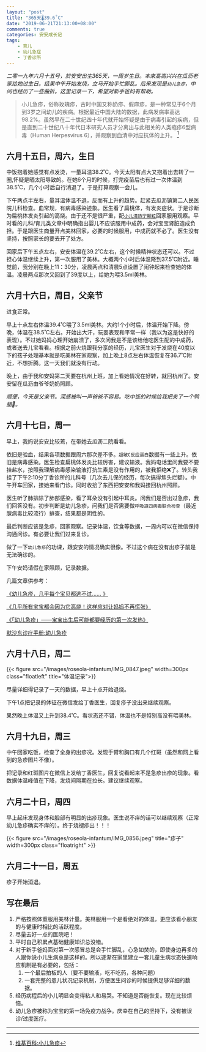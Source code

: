 ```yaml
---
layout: "post"
title: "365天🌡️39.6˚C"
date: "2019-06-21T21:13:00+08:00"
comments: true
categories: 安安成长记
tags:
    - 育儿
    - 幼儿急症
    - 丁香诊所
---
```


_二零一九年六月十五号，於安安出生365天，一周岁生日。本来高高兴兴在瓜沥老家给她过生日。结果中午开始发烧，立马开始手忙脚乱。后来发现是`幼儿急疹`，中间也经历了一些曲折。这里记录一下，希望对新手爸妈有帮助。_


> 小儿急疹，俗称玫瑰疹，古时中国又称奶疹、假麻疹，是一种常见于6个月到3岁之间幼儿的疾病。根据最近中国大陆的数据，此病发病率高达98.2%。虽然早在二十世纪四十年代就开始怀疑是由于病毒引起的疾病，但是直到二十世纪八十年代日本研究人员才分离出与此相关的人类疱疹6型病毒（Human Herpesvirus 6），并观察到血清中对应抗体的上升。 [^1]

## 六月十五日，周六，生日

中饭抱着她感觉有点发烫，一量耳温38.2˚C。今天太阳有点大又抱着出去转了一圈,怀疑是晒太阳导致的。在她6个月的时候，打完疫苗后也有过一次体温到38.5˚C，几个小时后自行消退了。于是打算观察一会儿。

下午两点半左右，量耳温体温不退，反而有上升的趋势。赶紧去瓜沥镇第二人民医院儿科检查。血常规，有病毒感染迹象。医生看了扁桃体，有发炎症状。于是诊断为扁桃体发炎引起的高烧。由于还不是很严重，配[`小儿清热宁颗粒`][清热宁]回家服用观察。平时看的儿科/育儿类文章中明确指出婴儿不应该服用中成药，会对宝宝肾脏造成负担。于是跟医生商量开点美林回家，必要的时候服用，中成药就不必了。医生没有坚持，按照家长的要去开了处方。

回家后下午五点左右，安安体温在39.2˚C左右，这个时候精神状态还可以。不过担心体温继续上升，第一次服用了美林。大概两个小时后体温降到37.5˚C附近。睡觉前，我分别在晚上11：30分，凌晨两点和清晨5点设置了闹钟起来检查她的体温。凌晨两点那次又回到了39度以上，给她为喂3.5ml美林。

<!--more-->

## 六月十六日，周日，父亲节

进食正常。

早上十点左右体温39.4˚C喂了3.5ml美林。大约1个小时后，体温开始下降。傍晚，体温在38.5˚C左右。开始出大汗，玩耍表现和平常一样（我以为这是快好的表现）。不过她妈妈心理开始崩溃了，多次问我是不是该给他吃医生配的中成药，或者送去儿宝看看。根据之前火烧跟我分享的经历，儿宝医生对于发烧在40度以下的孩子处理基本就是吃美林在家观察，加上晚上8点左右体温恢复在36.7˚C附近，不想折腾。这一天我们就没有行动。

晚上，由于我和安妈第二天要在杭州上班，加上看她情况在好转，就回杭州了。安安留在瓜沥由爷爷奶奶照顾。

_顺便，今天是父亲节。深感被叫一声爸爸不容易。吃中饭的时候给我把夹了一个鸭腿🍗。_

## 六月十七日，周一

早上，我妈说安安比较蔫，在带她去瓜沥二院看看。

依旧是验血，结果各项数据跟周六那次差不多。`超敏C反应蛋白`数据有一些上升。依旧是病毒感染。医生检查扁桃体发炎比较厉害，建议输液。我妈电话里问我要不要挂盐水，按照我理解病毒感染输液打抗生素是没有作用的，被我拒绝❌了。转头我挂了下午2:10分丁香诊所的儿科号（几次去儿保的经历，每次搞得焦头烂额）。中午开车回家，接她来看门诊。同时收拾了东西把安安和我妈接回杭州照顾。

医生听了肺排除了肺部感染，看了耳朵没有引起中耳炎。问我们是否出过急疹，我们回答没有。初步判断是幼儿急疹，问我们是否需要做`呼吸道四病毒联合检查`（最近腺病毒比较流行）排查，结果都是阴性的。

最后判断应该是急疹，回家观察。记录体温，饮食等数据，一周内可以在微信保持沟通问诊。有必要让我们过来复诊。

做了一下`幼儿急疹`的功课，跟安安的情况确实很像。不过这个病在没有出疹子前是无法确诊的。

下午安妈请假在家照顾，记录数据。

几篇文章供参考：

[《幼儿急疹，几乎每个宝贝都逃不过…… 》][急疹参考1]

[《几乎所有宝宝都会因为它高烧！这样应对让妈妈不再慌张》][急疹参考2]

[《「幼儿急疹」——宝宝出生后可能都要经历的第一次发热》][急疹参考3]

[默沙东诊疗手册:幼儿急疹](https://www.msdmanuals.com/zh/%E9%A6%96%E9%A1%B5/%E5%84%BF%E7%AB%A5%E7%9A%84%E5%81%A5%E5%BA%B7%E9%97%AE%E9%A2%98/%E5%A9%B4%E5%84%BF%E5%92%8C%E5%84%BF%E7%AB%A5%E7%97%85%E6%AF%92%E6%84%9F%E6%9F%93/%E5%B9%BC%E5%84%BF%E6%80%A5%E7%96%B9)

## 六月十八日，周二

{{< figure src="/images/roseola-infantum/IMG_0847.jpeg" width=300px class="floatleft" title="体温记录">}}

尽量详细得记录了一天的数据，早上十点开始退烧。

下午1点把记录的体征在微信发给丁香医生，回复疹子没出来继续观察。

果然晚上体温又上升到38.4˚C。看状态还不错，体温也不是特别高没有喂美林。

## 六月十九日，周三

中午回家吃饭，检查了全身的出疹况。发现手臂和胸口有几个红斑（虽然和网上看到的急疹图片不像）。

把记录和红斑图片在微信上发给丁香医生，回复说看起来不是急疹出疹的现象。看数据体温峰值在下降，发烧间隔期在拉长。建议继续观察。

## 六月二十日，周四

早上起床发现身体和脸部有明显的出疹现象。医生说不痒的话可以继续观察（正常幼儿急疹确实不痒的）。终于烧褪疹出！！！

{{< figure src="/images/roseola-infantum/IMG_0856.jpeg" title="疹子" width=300px class="floatright" >}}

## 六月二十一日，周五

疹子开始消退。


## 写在最后

1. 严格按照体重服用美林计量。美林服用一个是看绝对的体温，更应该看小朋友的与健康时相比的活跃程度。
2. 尽量去好一点的医院吧！
3. 平时自己积累点基础健康知识总没错。
4. 对于新手爸妈面对第一次感冒总是会手忙脚乱，心急如焚的，即使身边再多的人跟你说小儿生病总是这样的。所以逐渐在家里建立一套儿童生病状态快速响应机制是有必要的，包括：
    1. 一个最后拍板的人（要不要输液，吃不吃药，各种问题）
    2. 一套完整的患儿状况记录机制，方便医生问诊的时候提供足够详细的数据。
5. 经历病程后的小儿明显会变得粘人和易哭。不知道是否能恢复。现在比较烦恼。
6. 幼儿急疹被称为宝宝的第一场免疫力战争。庆幸在自己的坚持下，没有被误诊/过度医疗。

---

[^1]: [维基百科:小儿急疹](https://zh.wikipedia.org/wiki/%E5%B0%8F%E5%84%BF%E6%80%A5%E7%96%B9)

[清热宁]: https://baike.baidu.com/item/%E5%B0%8F%E5%84%BF%E6%B8%85%E7%83%AD%E5%AE%81%E9%A2%97%E7%B2%92

[急疹参考1]: https://mp.weixin.qq.com/s/qUhfrCtGhLQgUsf09kQRsA

[急疹参考2]: https://mp.weixin.qq.com/s/_nKZbQSZubEobo-NZS12CA

[急疹参考3]: https://dxy.com/column/3167z

